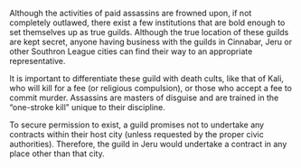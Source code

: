 

Although the activities of paid assassins are frowned upon, if not completely outlawed, there exist a few institutions that are bold enough to set themselves up as true guilds. Although the true location of these guilds are kept secret, anyone having business with the guilds in Cinnabar, Jeru or other Southron League cities can find their way to an appropriate representative.

It is important to differentiate these guild with death cults, like that of Kali, who will kill for a fee \(or religious compulsion\), or those who accept a fee to commit murder. Assassins are masters of disguise and are trained in the “one-stroke kill” unique to their discipline.

To secure permission to exist, a guild promises not to undertake any contracts within their host city \(unless requested by the proper civic authorities\). Therefore, the guild in Jeru would undertake a contract in any place other than that city.

